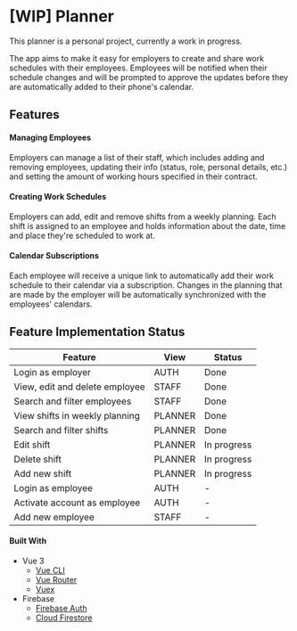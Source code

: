 # [WIP] Planner

This planner is a personal project, currently a work in progress.

The app aims to make it easy for employers to create and share work schedules with their employees. Employees will be notified when their schedule changes and will be prompted to approve the updates before they are automatically added to their phone's calendar.

## Features

#### Managing Employees

Employers can manage a list of their staff, which includes adding and removing employees, updating their info (status, role, personal details, etc.) and setting the amount of working hours specified in their contract.

#### Creating Work Schedules

Employers can add, edit and remove shifts from a weekly planning. Each shift is assigned to an employee and holds information about the date, time and place they're scheduled to work at.

#### Calendar Subscriptions

Each employee will receive a unique link to automatically add their work schedule to their calendar via a subscription. Changes in the planning that are made by the employer will be automatically synchronized with the employees' calendars.

## Feature Implementation Status

| Feature                        | View    | Status      |
| ------------------------------ | ------- | ----------- |
| Login as employer              | AUTH    | Done        |
| View, edit and delete employee | STAFF   | Done        |
| Search and filter employees    | STAFF   | Done        |
| View shifts in weekly planning | PLANNER | Done        |
| Search and filter shifts       | PLANNER | Done        |
| Edit shift                     | PLANNER | In progress |
| Delete shift                   | PLANNER | In progress |
| Add new shift                  | PLANNER | In progress |
| Login as employee              | AUTH    | -           |
| Activate account as employee   | AUTH    | -           |
| Add new employee               | STAFF   | -           |

#### Built With

- Vue 3
  - [Vue CLI](https://cli.vuejs.org)
  - [Vue Router](https://next.router.vuejs.org)
  - [Vuex](https://next.vuex.vuejs.org)
- Firebase
  - [Firebase Auth](https://firebase.google.com/docs/auth)
  - [Cloud Firestore](https://firebase.google.com/docs/firestore)
